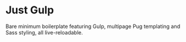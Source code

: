 # Just Gulp

Bare minimum boilerplate featuring Gulp, multipage Pug templating and Sass styling, all live-reloadable.
